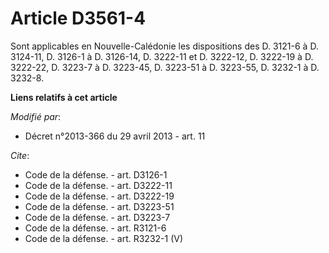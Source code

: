 # Article D3561-4

Sont applicables en Nouvelle-Calédonie les dispositions des D. 3121-6 à D. 3124-11, D. 3126-1 à D. 3126-14, D. 3222-11 et D.
3222-12, 
D. 3222-19 à D. 3222-22, D. 3223-7 à D. 3223-45, D. 3223-51 à D. 3223-55, D. 3232-1 à D. 3232-8.

**Liens relatifs à cet article**

_Modifié par_:

  - Décret n°2013-366 du 29 avril 2013 - art. 11

_Cite_:

  - Code de la défense. - art. D3126-1
  - Code de la défense. - art. D3222-11
  - Code de la défense. - art. D3222-19
  - Code de la défense. - art. D3223-51
  - Code de la défense. - art. D3223-7
  - Code de la défense. - art. R3121-6
  - Code de la défense. - art. R3232-1 (V)
